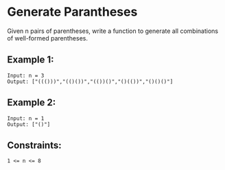 # Generate Parantheses

Given n pairs of parentheses, write a function to generate all combinations of well-formed parentheses.

## Example 1:

```
Input: n = 3
Output: ["((()))","(()())","(())()","()(())","()()()"]
```

## Example 2:

```
Input: n = 1
Output: ["()"]
```

## Constraints:

```
1 <= n <= 8
```
